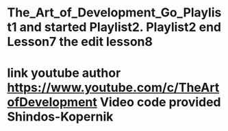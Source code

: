 # The_Art_of_Development_Go_Playlist1 and started Playlist2. Playlist2 end Lesson7 the edit lesson8
# link youtube author https://www.youtube.com/c/TheArtofDevelopment Video code provided Shindos-Kopernik
